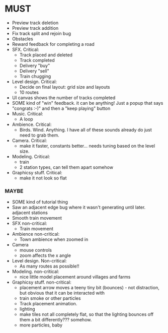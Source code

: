 # MUST

- Preview track deletion
- Preview track addition
- Fix track split and rejoin bug
- Obstacles
- Reward feedback for completing a road
- SFX. Critical:
    - Track placed and deleted
    - Track completed
    - Delivery "buy"
    - Delivery "sell"
    - Train chugging
- Level design. Critical:
    - Decide on final layout: grid size and layouts
    - 10 routes
- UI canvas shows the number of tracks completed
- SOME kind of "win" feedback. it can be anything! Just a popup that says "congrats :-)" and then a "keep playing" button
- Music. Critical:
    - A loop
- Ambience. Critical:
    - Birds. Wind. Anything. I have all of these sounds already do just need to grab them.
- Camera. Critical:
    - make it faster, constants better... needs tuning based on the level size.
- Modeling. Critical:
    - train
    - 2 station types, can tell them apart somehow
- Graphicsy stuff. Critical:
    - make it not look so flat

### MAYBE

- SOME kind of tutorial thing
- Saw an adjacent edge bug where it wasn't generating until later. adjacent stations
- Smooth train movement
- SFX non-critical:
    - Train movement
- Ambience non-critical:
    - Town ambience when zoomed in
- Camera
    - mouse controls
    - zoom affects the x angle
- Level design. Non-critical:
    - As many routes as possible!!
- Modeling. non-critical:
    - nice little model placement around villages and farms
- Graphicsy stuff. non-critical:
    - placement arrow moves a teeny tiny bit (bounces) - not distraction, but obvious that it can be interacted with
    - train smoke or other particles
    - Track placement animation.
    - lighting
    - make tiles not all completely flat, so that the lighting bounces off them a bit differently??? somehow.
    - more particles, baby